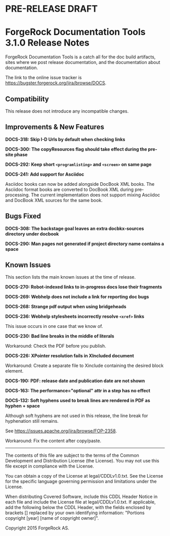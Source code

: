 # PRE-RELEASE DRAFT

# ForgeRock Documentation Tools 3.1.0 Release Notes

ForgeRock Documentation Tools is a catch all for the doc build artifacts,
sites where we post release documentation,
and the documentation about documentation.

The link to the online issue tracker is
<https://bugster.forgerock.org/jira/browse/DOCS>.

## Compatibility

This release does not introduce any incompatible changes.


## Improvements & New Features

**DOCS-318: Skip I-D Urls by default when checking links**

**DOCS-300: The copyResources flag should take effect during the pre-site phase**

**DOCS-292: Keep short `<programlisting>` and `<screen>` on same page**

**DOCS-241: Add support for Asciidoc**

Asciidoc books can now be added alongside DocBook XML books.
The Asciidoc format books are converted to DocBook XML during pre-processing.
The current implementation does not support mixing
Asciidoc and DocBook XML sources for the same book.


## Bugs Fixed

**DOCS-308: The backstage goal leaves an extra docbkx-sources directory under docbook**

**DOCS-290: Man pages not generated if project directory name contains a space**


## Known Issues

This section lists the main known issues at the time of release.

**DOCS-270: Robot-indexed links to in-progress docs lose their fragments**

**DOCS-269: Webhelp does not include a link for reporting doc bugs**

**DOCS-268: Strange pdf output when using bridgeheads**

**DOCS-236: Webhelp stylesheets incorrectly resolve `<xref>` links**

This issue occurs in one case that we know of.

**DOCS-230: Bad line breaks in the middle of literals**

Workaround: Check the PDF before you publish.

**DOCS-226: XPointer resolution fails in XIncluded document**

Workaround: Create a separate file to Xinclude containing the desired block element.

**DOCS-190: PDF: release date and publication date are not shown**

**DOCS-163: The performance="optional" attr in a step has no effect**

**DOCS-132: Soft hyphens used to break lines are rendered in PDF as hyphen + space**

Although soft hyphens are not used in this release,
the line break for hyphenation still remains.

See <https://issues.apache.org/jira/browse/FOP-2358>.

Workaround: Fix the content after copy/paste.


* * *

The contents of this file are subject to the terms of the Common Development and
Distribution License (the License). You may not use this file except in compliance with the
License.

You can obtain a copy of the License at legal/CDDLv1.0.txt. See the License for the
specific language governing permission and limitations under the License.

When distributing Covered Software, include this CDDL Header Notice in each file and include
the License file at legal/CDDLv1.0.txt. If applicable, add the following below the CDDL
Header, with the fields enclosed by brackets [] replaced by your own identifying
information: "Portions copyright [year] [name of copyright owner]".

Copyright 2015 ForgeRock AS.
